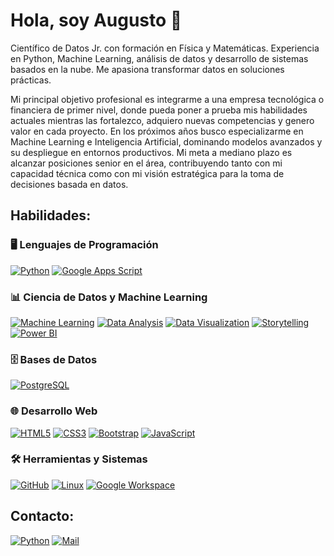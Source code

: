 # Hola, soy Augusto 👋

Científico de Datos Jr. con formación en Física y Matemáticas. 
Experiencia en Python, Machine Learning, análisis de datos y 
desarrollo de sistemas basados en la nube. 
Me apasiona transformar datos en soluciones prácticas.

Mi principal objetivo profesional es integrarme a una empresa tecnológica o financiera de primer nivel, donde pueda poner a prueba mis habilidades actuales mientras las fortalezco, adquiero nuevas competencias y genero valor en cada proyecto.
En los próximos años busco especializarme en Machine Learning e Inteligencia Artificial, dominando modelos avanzados y su despliegue en entornos productivos.
Mi meta a mediano plazo es alcanzar posiciones senior en el área, contribuyendo tanto con mi capacidad técnica como con mi visión estratégica para la toma de decisiones basada en datos.

## Habilidades:
### 🖥️ Lenguajes de Programación
[![Python](https://img.shields.io/badge/Python-3776AB?style=for-the-badge&logo=python&logoColor=white)]()
[![Google Apps Script](https://img.shields.io/badge/Google_Apps_Script-4285F4?style=for-the-badge&logo=google&logoColor=white)]()

### 📊 Ciencia de Datos y Machine Learning
[![Machine Learning](https://img.shields.io/badge/Machine%20Learning-102230?style=for-the-badge&logo=scikitlearn&logoColor=F7931E)]()
[![Data Analysis](https://img.shields.io/badge/An%C3%A1lisis%20de%20Datos-02569B?style=for-the-badge&logo=pandas&logoColor=white)]()
[![Data Visualization](https://img.shields.io/badge/Visualizaci%C3%B3n%20de%20Datos-3F4F75?style=for-the-badge&logo=plotly&logoColor=white)]()
[![Storytelling](https://img.shields.io/badge/Data%20Storytelling-FF6F00?style=for-the-badge&logo=google-analytics&logoColor=white)]()
[![Power BI](https://img.shields.io/badge/Power%20BI-F2C811?style=for-the-badge&logo=powerbi&logoColor=black)]()

### 🗄️ Bases de Datos
[![PostgreSQL](https://img.shields.io/badge/PostgreSQL-4169E1?style=for-the-badge&logo=postgresql&logoColor=white)]()

### 🌐 Desarrollo Web
[![HTML5](https://img.shields.io/badge/HTML5-E34F26?style=for-the-badge&logo=html5&logoColor=white)]()
[![CSS3](https://img.shields.io/badge/CSS3-1572B6?style=for-the-badge&logo=css3&logoColor=white)]()
[![Bootstrap](https://img.shields.io/badge/Bootstrap-7952B3?style=for-the-badge&logo=bootstrap&logoColor=white)]()
[![JavaScript](https://img.shields.io/badge/JavaScript-F7E018?style=for-the-badge&logo=javascript&logoColor=black)]()

### 🛠️ Herramientas y Sistemas
[![GitHub](https://img.shields.io/badge/GitHub-181717?style=for-the-badge&logo=github&logoColor=white)]()
[![Linux](https://img.shields.io/badge/Linux-FCC624?style=for-the-badge&logo=linux&logoColor=black)]()
[![Google Workspace](https://img.shields.io/badge/Google_Workspace-4285F4?style=for-the-badge&logo=google&logoColor=black)]()

## Contacto:
[![Python](https://img.shields.io/badge/LinkedIn-Augusto%20Del%20Pilar-blue?style=for-the-badge&logo=linkedin&logoColor=white&labelColor=black)](https://linkedin.com/in/audemx)
[![Mail](https://img.shields.io/badge/Correo-audemx.ti%40gmail.com-red?style=for-the-badge&logo=gmail&labelColor=black)](mailto:audemx.ti@gmail.com)
